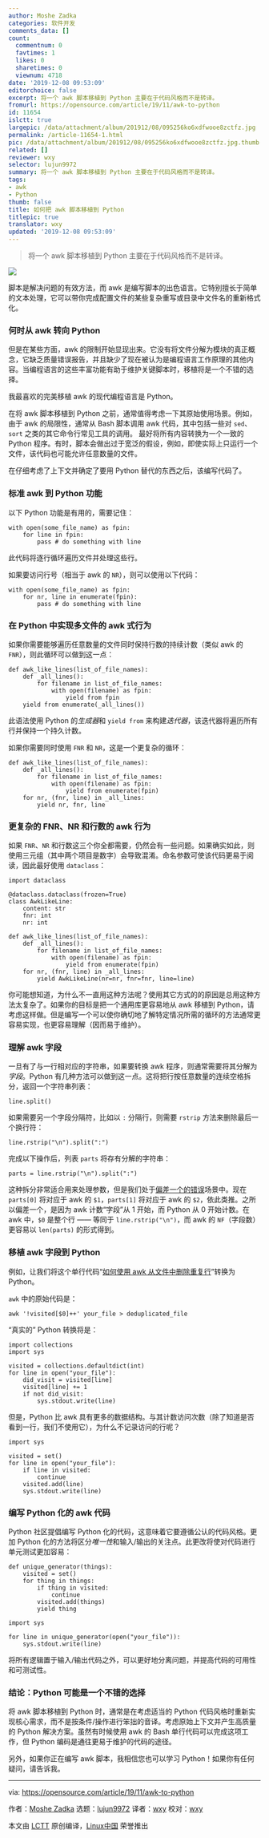 ```yaml
---
author: Moshe Zadka
categories: 软件开发
comments_data: []
count:
  commentnum: 0
  favtimes: 1
  likes: 0
  sharetimes: 0
  viewnum: 4718
date: '2019-12-08 09:53:09'
editorchoice: false
excerpt: 将一个 awk 脚本移植到 Python 主要在于代码风格而不是转译。
fromurl: https://opensource.com/article/19/11/awk-to-python
id: 11654
islctt: true
largepic: /data/attachment/album/201912/08/095256ko6xdfwooe8zctfz.jpg
permalink: /article-11654-1.html
pic: /data/attachment/album/201912/08/095256ko6xdfwooe8zctfz.jpg.thumb.jpg
related: []
reviewer: wxy
selector: lujun9972
summary: 将一个 awk 脚本移植到 Python 主要在于代码风格而不是转译。
tags:
- awk
- Python
thumb: false
title: 如何把 awk 脚本移植到 Python
titlepic: true
translator: wxy
updated: '2019-12-08 09:53:09'
---
```



> 
> 将一个 awk 脚本移植到 Python 主要在于代码风格而不是转译。
> 
> 
> 


![](/data/attachment/album/201912/08/095256ko6xdfwooe8zctfz.jpg)


脚本是解决问题的有效方法，而 awk 是编写脚本的出色语言。它特别擅长于简单的文本处理，它可以带你完成配置文件的某些复杂重写或目录中文件名的重新格式化。


### 何时从 awk 转向 Python


但是在某些方面，awk 的限制开始显现出来。它没有将文件分解为模块的真正概念，它缺乏质量错误报告，并且缺少了现在被认为是编程语言工作原理的其他内容。当编程语言的这些丰富功能有助于维护关键脚本时，移植将是一个不错的选择。


我最喜欢的完美移植 awk 的现代编程语言是 Python。


在将 awk 脚本移植到 Python 之前，通常值得考虑一下其原始使用场景。例如，由于 awk 的局限性，通常从 Bash 脚本调用 awk 代码，其中包括一些对 `sed`、`sort` 之类的其它命令行常见工具的调用。 最好将所有内容转换为一个一致的 Python 程序。有时，脚本会做出过于宽泛的假设，例如，即使实际上只运行一个文件，该代码也可能允许任意数量的文件。


在仔细考虑了上下文并确定了要用 Python 替代的东西之后，该编写代码了。


### 标准 awk 到 Python 功能


以下 Python 功能是有用的，需要记住：



```
with open(some_file_name) as fpin:
    for line in fpin:
        pass # do something with line
```

此代码将逐行循环遍历文件并处理这些行。


如果要访问行号（相当于 awk 的 `NR`），则可以使用以下代码：



```
with open(some_file_name) as fpin:
    for nr, line in enumerate(fpin):
        pass # do something with line
```

### 在 Python 中实现多文件的 awk 式行为


如果你需要能够遍历任意数量的文件同时保持行数的持续计数（类似 awk 的 `FNR`），则此循环可以做到这一点：



```
def awk_like_lines(list_of_file_names):
    def _all_lines():
        for filename in list_of_file_names:
            with open(filename) as fpin:
                yield from fpin
    yield from enumerate(_all_lines())
```

此语法使用 Python 的*生成器*和 `yield from` 来构建*迭代器*，该迭代器将遍历所有行并保持一个持久计数。


如果你需要同时使用 `FNR` 和 `NR`，这是一个更复杂的循环：



```
def awk_like_lines(list_of_file_names):
    def _all_lines():
        for filename in list_of_file_names:
            with open(filename) as fpin:
                yield from enumerate(fpin)
    for nr, (fnr, line) in _all_lines:
        yield nr, fnr, line
```

### 更复杂的 FNR、NR 和行数的 awk 行为


如果 `FNR`、`NR` 和行数这三个你全都需要，仍然会有一些问题。如果确实如此，则使用三元组（其中两个项目是数字）会导致混淆。命名参数可使该代码更易于阅读，因此最好使用 `dataclass`：



```
import dataclass

@dataclass.dataclass(frozen=True)
class AwkLikeLine:
    content: str
    fnr: int
    nr: int

def awk_like_lines(list_of_file_names):
    def _all_lines():
        for filename in list_of_file_names:
            with open(filename) as fpin:
                yield from enumerate(fpin)
    for nr, (fnr, line) in _all_lines:
        yield AwkLikeLine(nr=nr, fnr=fnr, line=line)
```

你可能想知道，为什么不一直用这种方法呢？使用其它方式的的原因是总用这种方法太复杂了。如果你的目标是把一个通用库更容易地从 awk 移植到 Python，请考虑这样做。但是编写一个可以使你确切地了解特定情况所需的循环的方法通常更容易实现，也更容易理解（因而易于维护）。


### 理解 awk 字段


一旦有了与一行相对应的字符串，如果要转换 awk 程序，则通常需要将其分解为*字段*。Python 有几种方法可以做到这一点。这将把行按任意数量的连续空格拆分，返回一个字符串列表：



```
line.split()
```

如果需要另一个字段分隔符，比如以 `:` 分隔行，则需要 `rstrip` 方法来删除最后一个换行符：



```
line.rstrip("\n").split(":")
```

完成以下操作后，列表 `parts` 将存有分解的字符串：



```
parts = line.rstrip("\n").split(":")
```

这种拆分非常适合用来处理参数，但是我们处于[偏差一个的错误](https://en.wikipedia.org/wiki/Off-by-one_error)场景中。现在 `parts[0]` 将对应于 awk 的 `$1`，`parts[1]` 将对应于 awk 的 `$2`，依此类推。之所以偏差一个，是因为 awk 计数“字段”从 1 开始，而 Python 从 0 开始计数。在 awk 中，`$0` 是整个行 —— 等同于 `line.rstrip("\n")`，而 awk 的 `NF`（字段数）更容易以 `len(parts)` 的形式得到。


### 移植 awk 字段到 Python


例如，让我们将这个单行代码“[如何使用 awk 从文件中删除重复行](https://opensource.com/article/19/10/remove-duplicate-lines-files-awk)”转换为 Python。


`awk` 中的原始代码是：



```
awk '!visited[$0]++' your_file > deduplicated_file
```

“真实的” Python 转换将是：



```
import collections
import sys

visited = collections.defaultdict(int)
for line in open("your_file"):
    did_visit = visited[line]
    visited[line] += 1
    if not did_visit:
        sys.stdout.write(line)
```

但是，Python 比 awk 具有更多的数据结构。与其计数访问次数（除了知道是否看到一行，我们不使用它），为什么不记录访问的行呢？



```
import sys

visited = set()
for line in open("your_file"):
    if line in visited:
        continue
    visited.add(line)
    sys.stdout.write(line)
```

### 编写 Python 化的 awk 代码


Python 社区提倡编写 Python 化的代码，这意味着它要遵循公认的代码风格。更加 Python 化的方法将区分*唯一性*和输入/输出的关注点。此更改将使对代码进行单元测试更加容易：



```
def unique_generator(things):
    visited = set()
    for thing in things:
        if thing in visited:
            continue
        visited.add(things)
        yield thing

import sys
   
for line in unique_generator(open("your_file")):
    sys.stdout.write(line)
```

将所有逻辑置于输入/输出代码之外，可以更好地分离问题，并提高代码的可用性和可测试性。


### 结论：Python 可能是一个不错的选择


将 awk 脚本移植到 Python 时，通常是在考虑适当的 Python 代码风格时重新实现核心需求，而不是按条件/操作进行笨拙的音译。考虑原始上下文并产生高质量的 Python 解决方案。虽然有时候使用 awk 的 Bash 单行代码可以完成这项工作，但 Python 编码是通往更易于维护的代码的途径。


另外，如果你正在编写 awk 脚本，我相信您也可以学习 Python！如果你有任何疑问，请告诉我。




---


via: <https://opensource.com/article/19/11/awk-to-python>


作者：[Moshe Zadka](https://opensource.com/users/moshez) 选题：[lujun9972](https://github.com/lujun9972) 译者：[wxy](https://github.com/wxy) 校对：[wxy](https://github.com/wxy)


本文由 [LCTT](https://github.com/LCTT/TranslateProject) 原创编译，[Linux中国](https://linux.cn/) 荣誉推出